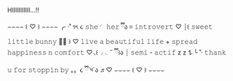 HIIIIIIIIIII…!! 

⌢⌢⌢⌢ ꒰ ♡ ꒱ ⌢⌢⌢⌢
╭ ‧˚ ୨ৎ ૮ 𝚜𝚑𝚎 ◜ 𝚑𝚎𝚛 ྀིა ⌗ 𝚒𝚗𝚝𝚛𝚘𝚟𝚎𝚛𝚝 ♡
┊꒰ 𝚜𝚠𝚎𝚎𝚝 𝚕𝚒𝚝𝚝𝚕𝚎 𝚋𝚞𝚗𝚗𝚢 🐰🥛 ꒱
♡ 𝚕𝚒𝚟𝚎 𝚊 𝚋𝚎𝚊𝚞𝚝𝚒𝚏𝚞𝚕 𝚕𝚒𝚏𝚎 + 𝚜𝚙𝚛𝚎𝚊𝚍 𝚑𝚊𝚙𝚙𝚒𝚗𝚎𝚜𝚜 𝚗 𝚌𝚘𝚖𝚏𝚘𝚛𝚝 ♡⸜꒰◞ ◟˶ ྀི꒱ა
┊ 𝚜𝚎𝚖𝚒 - 𝚊𝚌𝚝𝚒𝚏 z z 𐰁
╰ ˚‧ 𝚝𝚑𝚊𝚗𝚔 𝚞 𝚏𝚘𝚛 𝚜𝚝𝚘𝚙𝚙𝚒𝚗 𝚋𝚢 。。૮ ྀི´༥`ა ♬♡︎
⌣⌣⌣⌣ ꒰ ♡ ꒱ ⌣⌣⌣⌣
